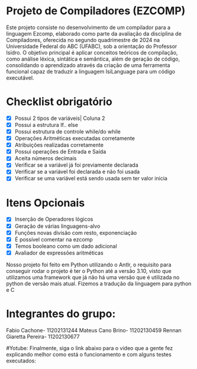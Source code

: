 # Projeto de Compiladores (EZCOMP)

Este projeto consiste no desenvolvimento de um compilador para a linguagem Ezcomp, elaborado como parte da avaliação da disciplina de Compiladores, oferecida no segundo quadrimestre de 2024 na Universidade Federal do ABC (UFABC), sob a orientação do Professor Isidro. O objetivo principal é aplicar conceitos teóricos de compilação, como análise léxica, sintática e semântica, além de geração de código, consolidando o aprendizado através da criação de uma ferramenta funcional capaz de traduzir a linguagem IsiLanguage para um código executável.

# Checklist obrigatório
- [x] Possui 2 tipos de variáveis| Coluna 2
- [x] Possui a estrutura If.. else
- [x] Possui estrutura de controle while/do while
- [x] Operações Aritméticas executadas corretamente
- [x] Atribuições realizadas corretamente
- [x] Possui operações de Entrada e Saída
- [x] Aceita números decimais
- [x] Verificar se a variável já foi previamente declarada 
- [x] Verificar se a variável foi declarada e não foi usada 
- [x] Verificar se uma variável está sendo usada sem ter valor inicia

# Itens Opcionais
- [x] Inserção de Operadores lógicos
- [x] Geração de várias linguagens-alvo
- [x] Funções novas divisão com resto, exponenciação
- [x] É possível comentar na ezcomp 
- [x] Temos booleano como um dado adicional
- [x] Avaliador de expressões aritméticas 

Nosso projeto foi feito em Python utilizando o Antlr, o requisito para conseguir rodar o projeto é ter o Python até a versão 3.10, visto que utilizamos uma framework que já não há uma versão que é utilizada no python de versão mais atual. Fizemos a tradução da linguagem para python e C

# Integrantes do grupo:
Fabio Cachone- 11202131244
Mateus Cano Brino- 11202130459
Rennan Giaretta Pereira- 11202130677

#Yotube:
Finalmente, siga o link abaixo para o video que a gente fez explicando melhor como está o funcionamento e com alguns testes executados:
